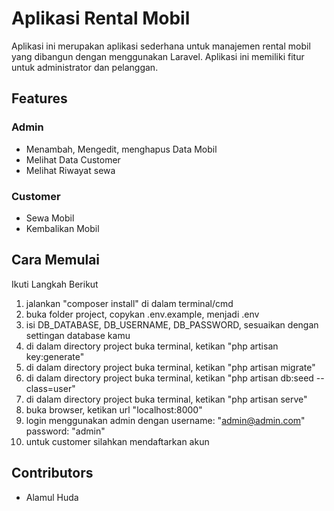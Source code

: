# Aplikasi Rental Mobil

Aplikasi ini merupakan aplikasi sederhana untuk manajemen rental mobil yang dibangun dengan menggunakan Laravel. Aplikasi ini memiliki fitur untuk administrator dan pelanggan.

## Features

### Admin
- Menambah, Mengedit, menghapus Data Mobil
- Melihat Data Customer
- Melihat Riwayat sewa

### Customer
- Sewa Mobil
- Kembalikan Mobil  

## Cara Memulai

Ikuti Langkah Berikut

1. jalankan "composer install" di dalam terminal/cmd
2. buka folder project, copykan .env.example, menjadi .env
3. isi DB_DATABASE, DB_USERNAME, DB_PASSWORD, sesuaikan dengan settingan database kamu
4. di dalam directory project buka terminal, ketikan "php artisan key:generate"
5. di dalam directory project buka terminal, ketikan "php artisan migrate"
6. di dalam directory project buka terminal, ketikan "php artisan db:seed --class=user"
7. di dalam directory project buka terminal, ketikan "php artisan serve"
8. buka browser, ketikan url "localhost:8000"
9. login menggunakan admin dengan username: "admin@admin.com" password: "admin"
10. untuk customer silahkan mendaftarkan akun

## Contributors

- Alamul Huda

